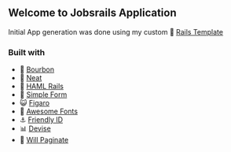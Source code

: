 ## Welcome to Jobsrails Application

Initial App generation was done using my custom :cherries: [Rails Template](https://gist.github.com/AhmedNadar/122e559a386af55bf5ba)

### Built with

* :beer: [Bourbon](https://github.com/thoughtbot/bourbon)
* :necktie: [Neat](https://github.com/thoughtbot/neat)
* :gem: [HAML Rails](https://github.com/indirect/haml-rails)
* :memo: [Simple Form](https://github.com/plataformatec/simple_form)
* :smiley_cat: [Figaro](https://github.com/laserlemon/figaro)
* :flags: [Awesome Fonts](https://github.com/FortAwesome/font-awesome-sass)
* :anchor: [Friendly ID](https://github.com/norman/friendly_id)
* :bar_chart: [Devise](https://github.com/plataformatec/devise)
*  :abcd: [Will Paginate](https://github.com/mislav/will_paginate)
